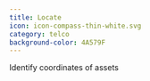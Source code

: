 ```yaml
---
title: Locate
icon: icon-compass-thin-white.svg
category: telco
background-color: 4A579F
---
```


Identify coordinates of assets
